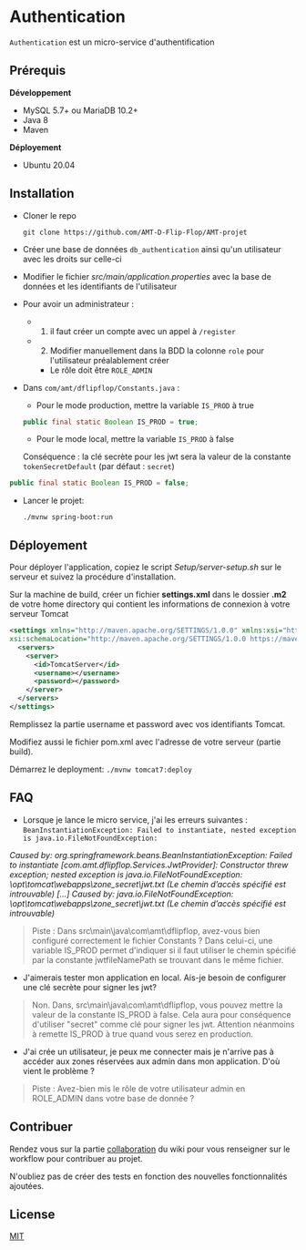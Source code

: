 # Authentication

`Authentication` est un micro-service d'authentification

## Prérequis
**Développement**
- MySQL 5.7+ ou MariaDB 10.2+
- Java 8
- Maven

**Déployement**
- Ubuntu 20.04

## Installation
- Cloner le repo

    ``git clone https://github.com/AMT-D-Flip-Flop/AMT-projet``


- Créer une base de données `db_authentication` ainsi qu'un utilisateur avec les droits sur celle-ci


- Modifier le fichier *src/main/application.properties* avec la base de données et les identifiants de l'utilisateur

- Pour avoir un administrateur :


  - 1)  il faut créer un compte avec un appel à `/register`

  - 2) Modifier manuellement  dans la BDD la colonne `role`  pour l'utilisateur préalablement créer

    - Le rôle doit être `ROLE_ADMIN`

- Dans `com/amt/dflipflop/Constants.java` :

    - Pour le mode production, mettre la variable  `IS_PROD` à true

  ```java
  public final static Boolean IS_PROD = true;
  ```

    - Pour le mode local, mettre la variable  `IS_PROD` à false

  Conséquence : la clé secrète pour les jwt sera la valeur de la constante `tokenSecretDefault` (par défaut : `secret`)

```java
public final static Boolean IS_PROD = false;
  ```




- Lancer le projet:

  `./mvnw spring-boot:run`

## Déployement

Pour déployer l'application, copiez le script *Setup/server-setup.sh* sur le serveur et suivez la procédure d'installation.

Sur la machine de build, créer un fichier **settings.xml** dans le dossier **.m2** de votre home directory qui contient les informations de connexion à votre serveur Tomcat
```xml
<settings xmlns="http://maven.apache.org/SETTINGS/1.0.0" xmlns:xsi="http://www.w3.org/2001/XMLSchema-instance"
xsi:schemaLocation="http://maven.apache.org/SETTINGS/1.0.0 https://maven.apache.org/xsd/settings-1.0.0.xsd">
  <servers>
    <server>
      <id>TomcatServer</id>
      <username></username>
      <password></password>
    </server>
  </servers>
</settings>
```
Remplissez la partie username et password avec vos identifiants Tomcat.

Modifiez aussi le fichier pom.xml avec l'adresse de votre serveur (partie build).

Démarrez le deployment:
``
 ./mvnw tomcat7:deploy
``

## FAQ

- Lorsque je lance le micro service, j'ai les erreurs suivantes : `BeanInstantiationException: Failed to instantiate, nested exception is java.io.FileNotFoundException: `

*Caused by: org.springframework.beans.BeanInstantiationException: Failed to instantiate [com.amt.dflipflop.Services.JwtProvider]: Constructor threw exception; nested exception is java.io.FileNotFoundException: \opt\tomcat\webapps\zone_secret\jwt.txt (Le chemin d’accès spécifié est introuvable)
[...]
Caused by: java.io.FileNotFoundException: \opt\tomcat\webapps\zone_secret\jwt.txt (Le chemin d’accès spécifié est introuvable)*

> Piste : Dans src\main\java\com\amt\dflipflop, avez-vous bien configuré correctement le fichier Constants ? Dans celui-ci, une variable IS_PROD permet d'indiquer si il faut utiliser le chemin spécifié par la constante jwtfileNamePath se trouvant dans le même fichier.

- J'aimerais tester mon application en local. Ais-je besoin de configurer une clé secrète pour signer les jwt?

> Non. Dans, src\main\java\com\amt\dflipflop, vous pouvez mettre la valeur de la constante IS_PROD à false. Cela aura pour conséquence d'utiliser "secret" comme clé pour signer les jwt. Attention néanmoins à remette IS_PROD à true quand vous serez en production.

- J'ai crée un utilisateur, je peux me connecter mais je n'arrive pas à accéder aux zones réservées aux admin dans mon application. D'où vient le problème ?

> Piste  : Avez-bien mis le rôle de votre utilisateur admin en ROLE_ADMIN dans votre base de donnée ?



## Contribuer

Rendez vous sur la partie [collaboration](https://github.com/AMT-D-Flip-Flop/AMT-projet/wiki/Collaboration) du wiki pour vous renseigner sur le workflow pour contribuer au projet.

N'oubliez pas de créer des tests en fonction des nouvelles fonctionnalités ajoutées.

## License
[MIT](https://choosealicense.com/licenses/mit/)
